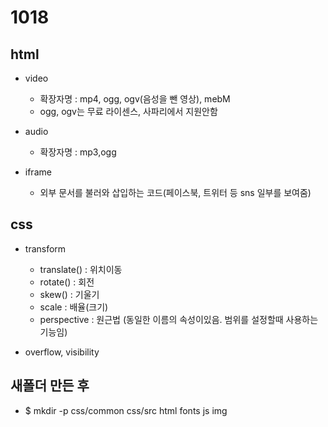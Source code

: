 # 1018

## html

- video 
  - 확장자명 : mp4, ogg, ogv(음성을 뺀 영상), mebM
  - ogg, ogv는 무료 라이센스, 사파리에서 지원안함
- audio
  - 확장자명 : mp3,ogg

- iframe
  - 외부 문서를 불러와 삽입하는 코드(페이스북, 트위터 등 sns 일부를 보여줌)



## css

- transform
  - translate() : 위치이동
  - rotate() : 회전
  - skew() : 기울기
  - scale : 배율(크기)
  - perspective : 원근법 (동일한 이름의 속성이있음. 범위를 설정할때 사용하는 기능임)

- overflow, visibility

  

## 새폴더 만든 후

- $ mkdir -p css/common css/src html fonts js img




